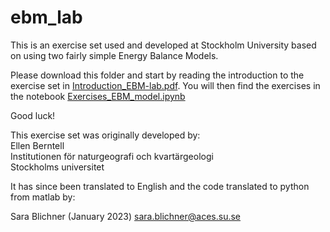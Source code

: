 # ebm_lab

This is an exercise set used and developed at Stockholm University based on using two fairly simple Energy Balance Models. 

Please download this folder and start by reading the introduction to the exercise set in [Introduction_EBM-lab.pdf](Introduction_EBM-lab.pdf).
You will then find the exercises in the notebook [Exercises_EBM_model.ipynb](Exercises_EBM_model.ipynb)

Good luck! 

This exercise set was originally developed by: <br/>
Ellen Berntell <br/>
Institutionen för naturgeografi och kvartärgeologi <br/>
Stockholms universitet <br/>


It has since been translated to English and the code translated to python from matlab by:

Sara Blichner (January 2023)
sara.blichner@aces.su.se
